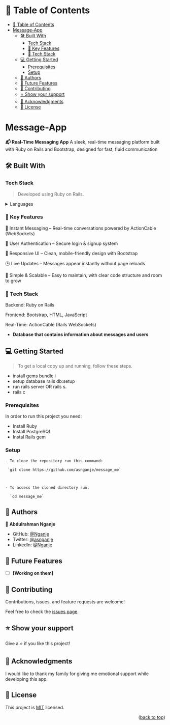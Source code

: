 <a name="readme-top"></a>

# 📗 Table of Contents

- [📗 Table of Contents](#-table-of-contents)
- [Message-App ](#message-app-)
  - [🛠 Built With ](#-built-with-)
    - [Tech Stack ](#tech-stack-)
    - [🚀 Key Features ](#-key-features-)
    - [🔧 Tech Stack ](#-tech-stack-)
  - [💻 Getting Started ](#-getting-started-)
    - [Prerequisites](#prerequisites)
    - [Setup](#setup)
  - [👥 Authors ](#-authors-)
  - [🔭 Future Features ](#-future-features-)
  - [🤝 Contributing ](#-contributing-)
  - [⭐️ Show your support ](#️-show-your-support-)
  - [🙏 Acknowledgments ](#-acknowledgments-)
  - [📝 License ](#-license-)

<!-- PROJECT DESCRIPTION -->

# Message-App <a name="about-project"></a>

**📬 Real-Time Messaging App** A sleek, real-time messaging platform built with Ruby on Rails and Bootstrap, designed for fast, fluid communication

## 🛠 Built With <a name="built-with"></a>

### Tech Stack <a name="tech-stack"></a>

> Developed using Ruby on Rails.

<details>
  <summary>Languages</summary>
  <ul>
    <li><a href="https://www.ruby-lang.org/en/">Ruby</a></li>
  </ul>
    <ul>
    <li><a href="https://rubyonrails.org/">Rails</a></li>
  </ul>
</details>

### 🚀 Key Features <a name="key-features"></a>
💬 Instant Messaging – Real-time conversations powered by ActionCable (WebSockets)

👤 User Authentication – Secure login & signup system

📱 Responsive UI – Clean, mobile-friendly design with Bootstrap

🕒 Live Updates – Messages appear instantly without page reloads

🧹 Simple & Scalable – Easy to maintain, with clear code structure and room to grow

### 🔧 Tech Stack <a name="tech-stack"></a>
Backend: Ruby on Rails

Frontend: Bootstrap, HTML, JavaScript

Real-Time: ActionCable (Rails WebSockets)

- **Database that contains information about messages and users**

## 💻 Getting Started <a name="getting-started"></a>

> To get a local copy up and running, follow these steps.

- install gems bundle i
- setup database rails db:setup
- run rails server OR rails s.
- rails c

### Prerequisites

In order to run this project you need:

- Install Ruby
- Install PostgreSQL
- Instal Rails gem

### Setup

```
- To clone the repository run this command:

 `git clone https://github.com/asnganje/message_me`



- To access the cloned directory run:

  `cd message_me`

```

## 👥 Authors <a name="authors"></a>

👤 **Abdulrahman Nganje**

- GitHub: [@Nganje](https://github.com/asnganje)
- Twitter: [@asnganje](https://twitter.com/asnganje)
- LinkedIn: [@Nganje](https://www.linkedin.com/in/abdulrahman-nganje-a6436935/)

<!-- FUTURE FEATURES -->

## 🔭 Future Features <a name="future-features"></a>

- [ ] **[Working on them]**

## 🤝 Contributing <a name="contributing"></a>

Contributions, issues, and feature requests are welcome!

Feel free to check the [issues page](../../issues/).

## ⭐️ Show your support <a name="support"></a>

Give a ⭐️ if you like this project!

## 🙏 Acknowledgments <a name="acknowledgements"></a>

I would like to thank my family for giving me emotional support while developing this app.

## 📝 License <a name="license"></a>

This project is [MIT](https://choosealicense.com/licenses/mit/) licensed.

<p align="right">(<a href="#readme-top">back to top</a>)</p>
